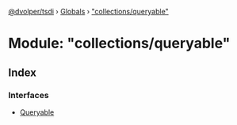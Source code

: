 [@dvolper/tsdi](../README.md) › [Globals](../globals.md) › ["collections/queryable"](_collections_queryable_.md)

# Module: "collections/queryable"

## Index

### Interfaces

* [Queryable](../interfaces/_collections_queryable_.queryable.md)
